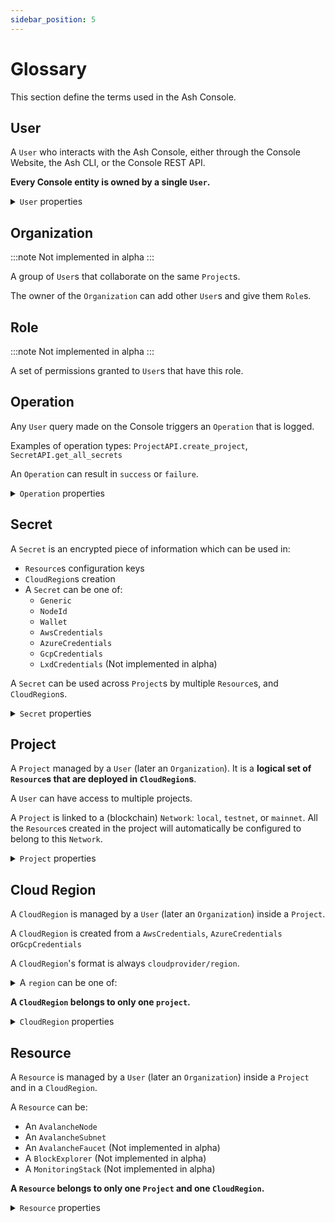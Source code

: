 ```yaml
---
sidebar_position: 5
---
```


# Glossary

This section define the terms used in the Ash Console.

## User

A `User` who interacts with the Ash Console, either through the Console Website, the Ash CLI, or the Console REST API.

**Every Console entity is owned by a single `User`.**

<details>
  <summary><code>User</code> properties</summary>
  <div>

```python
id: UUID4
username: str
firstname: str
lastname: str
email: str
```

  </div>
</details>

## Organization

:::note
Not implemented in alpha
:::

A group of `User`s that collaborate on the same `Project`s.

The owner of the `Organization` can add other `User`s and give them `Role`s.

## Role

:::note
Not implemented in alpha
:::

A set of permissions granted to `User`s that have this role.

## Operation

Any `User` query made on the Console triggers an `Operation` that is logged.

Examples of operation types: `ProjectAPI.create_project`, `SecretAPI.get_all_secrets`

An `Operation` can result in `success` or `failure`.

<details>
  <summary><code>Operation</code> properties</summary>
  <div>

```python
id: UUID4
owner_id: UUID4 # The user who performed the operation
logged: datetime
target_type: str
target_id: UUID4 | None # Can be None if the operation is not related to a specific item
target_value: str | None
operation_type: str
args: List[str]
kwargs: Dict[str, str]
result: OperationResult
error_msg: str | None
```

  </div>
</details>

## Secret

A `Secret` is an encrypted piece of information which can be used in:

- `Resource`s configuration keys
- `CloudRegion`s creation
- A `Secret` can be one of:
  - `Generic`
  - `NodeId`
  - `Wallet`
  - `AwsCredentials`
  - `AzureCredentials`
  - `GcpCredentials`
  - `LxdCredentials` (Not implemented in alpha)

A `Secret` can be used across `Project`s by multiple `Resource`s, and `CloudRegion`s.

<details>
  <summary><code>Secret</code> properties</summary>
  <div>

```python
id: UUID4
owner_id: UUID4
name: str
secret_type: SecretType
created: datetime
used_by: Dict[UUID4, str] # (UUID => EntityType)
... # extra properties based on type
```

  </div>
</details>

## Project

A `Project` managed by a `User` (later an `Organization`). It is a **logical set of `Resource`s that are deployed in `CloudRegion`s**.

A `User` can have access to multiple projects.

A `Project` is linked to a (blockchain) `Network`: `local`, `testnet`, or `mainnet`. All the `Resource`s created in the project will automatically be configured to belong to this `Network`.

<details>
  <summary><code>Project</code> properties</summary>
  <div>

```python
id: UUID4
owner_id: UUID4
name: str
network: Network
created: datetime
cloud_regions_ids: Dict[str, UUID4]
resources_ids: Dict[str, UUID4]
...
```

  </div>
</details>

## Cloud Region

A `CloudRegion` is managed by a `User` (later an `Organization`) inside a `Project`.

A `CloudRegion` is created from a `AwsCredentials`, `AzureCredentials` or`GcpCredentials`

A `CloudRegion`'s format is always `cloudprovider/region`.

<details>
  <summary>A <code>region</code> can be one of:</summary>
  <div>

<details>
  <summary><code>azure/*</code></summary>
  <div>

- `azure/australiacentral`
- `azure/australiacentral2`
- `azure/australiaeast`
- `azure/australiasoutheast`
- `azure/brazilsouth`
- `azure/canadacentral`
- `azure/canadaeast`
- `azure/centralindia`
- `azure/centralus`
- `azure/eastasia`
- `azure/eastus`
- `azure/eastus2`
- `azure/francecentral`
- `azure/francesouth`
- `azure/germanynorth`
- `azure/germanywestcentral`
- `azure/japaneast`
- `azure/japanwest`
- `azure/koreacentral`
- `azure/koreasouth`
- `azure/northcentralus`
- `azure/northeurope`
- `azure/norwayeast`
- `azure/norwaywest`
- `azure/qatarcentral`
- `azure/southafricanorth`
- `azure/southafricawest`
- `azure/southcentralus`
- `azure/southeastasia`
- `azure/southindia`
- `azure/swedencentral`
- `azure/switzerlandnorth`
- `azure/switzerlandwest`
- `azure/uaecentral`
- `azure/uaenorth`
- `azure/uksouth`
- `azure/ukwest`
- `azure/westcentralus`
- `azure/westeurope`
- `azure/westindia`
- `azure/westus`
- `azure/westus2`
- `azure/westus3`

</div>
</details>

<details>
  <summary><code>aws/*</code></summary>
  <div>

- `aws/af-south-1`
- `aws/ap-east-1`
- `aws/ap-northeast-1`
- `aws/ap-northeast-2`
- `aws/ap-northeast-3`
- `aws/ap-south-1`
- `aws/ap-south-2`
- `aws/ap-southeast-1`
- `aws/ap-southeast-2`
- `aws/ap-southeast-3`
- `aws/ap-southeast-4`
- `aws/ca-central-1`
- `aws/eu-central-1`
- `aws/eu-central-2`
- `aws/eu-north-1`
- `aws/eu-south-1`
- `aws/eu-south-2`
- `aws/eu-west-1`
- `aws/eu-west-2`
- `aws/eu-west-3`
- `aws/me-central-1`
- `aws/me-south-1`
- `aws/sa-east-1`
- `aws/us-east-1`
- `aws/us-east-2`
- `aws/us-west-1`
- `aws/us-west-2`

</div>
</details>

<details>
  <summary><code>google/*</code></summary>
  <div>

- `google/asia-east1`
- `google/asia-east2`
- `google/asia-northeast1`
- `google/asia-northeast2`
- `google/asia-northeast3`
- `google/asia-south1`
- `google/asia-southeast1`
- `google/asia-southeast2`
- `google/australia-southeast1`
- `google/europe-central2`
- `google/europe-north1`
- `google/europe-west1`
- `google/europe-west2`
- `google/europe-west3`
- `google/europe-west4`
- `google/europe-west6`
- `google/northamerica-northeast1`
- `google/southamerica-east1`
- `google/us-central1`
- `google/us-east1`
- `google/us-east4`
- `google/us-west1`
- `google/us-west2`
- `google/us-west3`
- `google/us-west4`

</div>
</details>

</div>
</details>

**A `CloudRegion` belongs to only one `project`.**

<details>
  <summary><code>CloudRegion</code> properties</summary>
  <div>

```python
id: UUID4
owner_id: UUID4
project_id: UUID4
created: datetime
cloud_provider: CloudProvider
region: Region
cloud_credentials_secret_id: UUID4
status: CloudRegionStatus
```

  </div>
</details>

## Resource

A `Resource` is managed by a `User` (later an `Organization`) inside a `Project` and in a `CloudRegion`.

A `Resource` can be:

- An `AvalancheNode`
- An `AvalancheSubnet`
- An `AvalancheFaucet` (Not implemented in alpha)
- A `BlockExplorer` (Not implemented in alpha)
- A `MonitoringStack` (Not implemented in alpha)

**A `Resource` belongs to only one `Project` and one `CloudRegion`.**

<details>
  <summary><code>Resource</code> properties</summary>
  <div>

```python
id: UUID4
owner_id: UUID4
project_id: UUID4
created: datetime
resource_type: ResourceType
cloud_region_id: UUID4
... # extra properties based on type
```

  </div>
</details>
